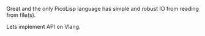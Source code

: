 Great and the only PicoLisp language has simple and robust IO from reading from file(s).

Lets implement API on Vlang.

